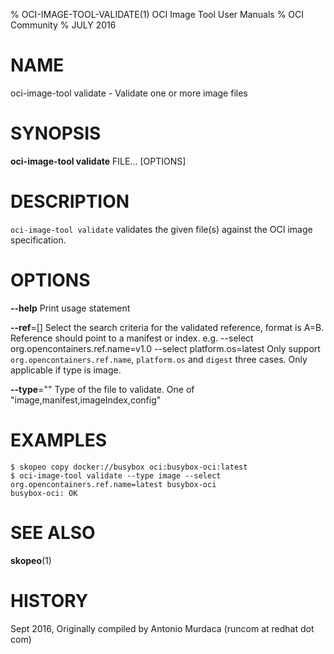% OCI-IMAGE-TOOL-VALIDATE(1) OCI Image Tool User Manuals
% OCI Community
% JULY 2016
# NAME
oci-image-tool validate \- Validate one or more image files

# SYNOPSIS
**oci-image-tool validate** FILE... [OPTIONS]

# DESCRIPTION
`oci-image-tool validate` validates the given file(s) against the OCI image specification.


# OPTIONS
**--help**
  Print usage statement

**--ref**=[]
  Select the search criteria for the validated reference, format is A=B.
  Reference should point to a manifest or index.
  e.g. --select org.opencontainers.ref.name=v1.0 --select platform.os=latest
  Only support `org.opencontainers.ref.name`, `platform.os` and `digest` three cases.
  Only applicable if type is image.

**--type**=""
  Type of the file to validate. One of "image,manifest,imageIndex,config"

# EXAMPLES
```
$ skopeo copy docker://busybox oci:busybox-oci:latest
$ oci-image-tool validate --type image --select org.opencontainers.ref.name=latest busybox-oci
busybox-oci: OK
```

# SEE ALSO
**skopeo**(1)

# HISTORY
Sept 2016, Originally compiled by Antonio Murdaca (runcom at redhat dot com)
